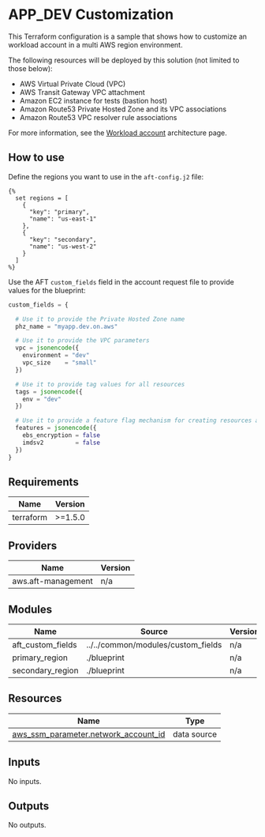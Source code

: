 # APP_DEV Customization

This Terraform configuration is a sample that shows how to customize an workload account in a multi AWS region environment.

The following resources will be deployed by this solution (not limited to those below):

- AWS Virtual Private Cloud (VPC)
- AWS Transit Gateway VPC attachment
- Amazon EC2 instance for tests (bastion host)
- Amazon Route53 Private Hosted Zone and its VPC associations
- Amazon Route53 VPC resolver rule associations

For more information, see the [Workload account](https://awslabs.github.io/aft-blueprints/architectures/workload-account/) architecture page.

## How to use

Define the regions you want to use in the `aft-config.j2` file:

```jinja
{% 
  set regions = [
    {
      "key": "primary",
      "name": "us-east-1"
    },
    {
      "key": "secondary",
      "name": "us-west-2"
    }
  ]
%}
```

Use the AFT `custom_fields` field in the account request file to provide values for the blueprint:

```terraform
custom_fields = {

  # Use it to provide the Private Hosted Zone name
  phz_name = "myapp.dev.on.aws"

  # Use it to provide the VPC parameters
  vpc = jsonencode({
    environment = "dev"
    vpc_size    = "small"
  })

  # Use it to provide tag values for all resources
  tags = jsonencode({
    env = "dev"
  })

  # Use it to provide a feature flag mechanism for creating resources at the global customization level
  features = jsonencode({
    ebs_encryption = false
    imdsv2         = false
  })
}
```

<!-- BEGIN_TF_DOCS -->
## Requirements

| Name | Version |
|------|---------|
| terraform | >=1.5.0 |

## Providers

| Name | Version |
|------|---------|
| aws.aft-management | n/a |

## Modules

| Name | Source | Version |
|------|--------|---------|
| aft\_custom\_fields | ../../common/modules/custom_fields | n/a |
| primary\_region | ./blueprint | n/a |
| secondary\_region | ./blueprint | n/a |

## Resources

| Name | Type |
|------|------|
| [aws_ssm_parameter.network_account_id](https://registry.terraform.io/providers/hashicorp/aws/latest/docs/data-sources/ssm_parameter) | data source |

## Inputs

No inputs.

## Outputs

No outputs.
<!-- END_TF_DOCS -->